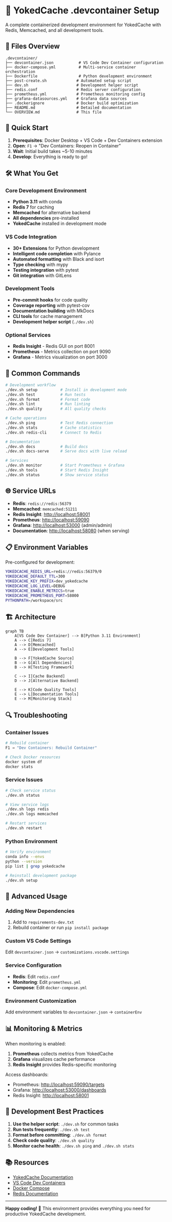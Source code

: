 # 🐳 YokedCache .devcontainer Setup

A complete containerized development environment for YokedCache with Redis, Memcached, and all development tools.

## 📁 Files Overview

```
.devcontainer/
├── devcontainer.json           # VS Code Dev Container configuration
├── docker-compose.yml          # Multi-service container orchestration
├── Dockerfile                  # Python development environment
├── post-create.sh             # Automated setup script
├── dev.sh                     # Development helper script
├── redis.conf                 # Redis server configuration
├── prometheus.yml             # Prometheus monitoring config
├── grafana-datasources.yml    # Grafana data sources
├── .dockerignore              # Docker build optimization
├── README.md                  # Detailed documentation
└── OVERVIEW.md                # This file
```

## 🚀 Quick Start

1. **Prerequisites**: Docker Desktop + VS Code + Dev Containers extension
2. **Open**: `F1` → "Dev Containers: Reopen in Container"
3. **Wait**: Initial build takes ~5-10 minutes
4. **Develop**: Everything is ready to go!

## 🛠️ What You Get

### Core Development Environment
- **Python 3.11** with conda
- **Redis 7** for caching
- **Memcached** for alternative backend
- **All dependencies** pre-installed
- **YokedCache** installed in development mode

### VS Code Integration
- **30+ Extensions** for Python development
- **Intelligent code completion** with Pylance
- **Automated formatting** with Black and isort
- **Type checking** with mypy
- **Testing integration** with pytest
- **Git integration** with GitLens

### Development Tools
- **Pre-commit hooks** for code quality
- **Coverage reporting** with pytest-cov
- **Documentation building** with MkDocs
- **CLI tools** for cache management
- **Development helper script** (`./dev.sh`)

### Optional Services
- **Redis Insight** - Redis GUI on port 8001
- **Prometheus** - Metrics collection on port 9090
- **Grafana** - Metrics visualization on port 3000

## 🔧 Common Commands

```bash
# Development workflow
./dev.sh setup          # Install in development mode
./dev.sh test           # Run tests
./dev.sh format         # Format code
./dev.sh lint           # Run linting
./dev.sh quality        # All quality checks

# Cache operations
./dev.sh ping           # Test Redis connection
./dev.sh stats          # Cache statistics
./dev.sh redis-cli      # Connect to Redis

# Documentation
./dev.sh docs           # Build docs
./dev.sh docs-serve     # Serve docs with live reload

# Services
./dev.sh monitor        # Start Prometheus + Grafana
./dev.sh tools          # Start Redis Insight
./dev.sh status         # Show service status
```

## 🌐 Service URLs

- **Redis**: `redis://redis:56379`
- **Memcached**: `memcached:51211`
- **Redis Insight**: <http://localhost:58001>
- **Prometheus**: <http://localhost:59090>
- **Grafana**: <http://localhost:53000> (admin/admin)
- **Documentation**: <http://localhost:58080> (when serving)

## 📋 Environment Variables

Pre-configured for development:

```bash
YOKEDCACHE_REDIS_URL=redis://redis:56379/0
YOKEDCACHE_DEFAULT_TTL=300
YOKEDCACHE_KEY_PREFIX=dev_yokedcache
YOKEDCACHE_LOG_LEVEL=DEBUG
YOKEDCACHE_ENABLE_METRICS=true
YOKEDCACHE_PROMETHEUS_PORT=58000
PYTHONPATH=/workspace/src
```

## 🏗️ Architecture

```mermaid
graph TB
    A[VS Code Dev Container] --> B[Python 3.11 Environment]
    A --> C[Redis 7]
    A --> D[Memcached]
    A --> E[Development Tools]
    
    B --> F[YokedCache Source]
    B --> G[All Dependencies]
    B --> H[Testing Framework]
    
    C --> I[Cache Backend]
    D --> J[Alternative Backend]
    
    E --> K[Code Quality Tools]
    E --> L[Documentation Tools]
    E --> M[Monitoring Stack]
```

## 🔍 Troubleshooting

### Container Issues
```bash
# Rebuild container
F1 → "Dev Containers: Rebuild Container"

# Check Docker resources
docker system df
docker stats
```

### Service Issues
```bash
# Check service status
./dev.sh status

# View service logs
./dev.sh logs redis
./dev.sh logs memcached

# Restart services
./dev.sh restart
```

### Python Environment
```bash
# Verify environment
conda info --envs
python --version
pip list | grep yokedcache

# Reinstall development package
./dev.sh setup
```

## 🚀 Advanced Usage

### Adding New Dependencies
1. Add to `requirements-dev.txt`
2. Rebuild container or run `pip install package`

### Custom VS Code Settings
Edit `devcontainer.json` → `customizations.vscode.settings`

### Service Configuration
- **Redis**: Edit `redis.conf`
- **Monitoring**: Edit `prometheus.yml`
- **Compose**: Edit `docker-compose.yml`

### Environment Customization
Add environment variables to `devcontainer.json` → `containerEnv`

## 📊 Monitoring & Metrics

When monitoring is enabled:

1. **Prometheus** collects metrics from YokedCache
2. **Grafana** visualizes cache performance
3. **Redis Insight** provides Redis-specific monitoring

Access dashboards:
- Prometheus: <http://localhost:59090/targets>
- Grafana: <http://localhost:53000/dashboards>
- Redis Insight: <http://localhost:58001>

## 🎯 Development Best Practices

1. **Use the helper script**: `./dev.sh` for common tasks
2. **Run tests frequently**: `./dev.sh test` 
3. **Format before committing**: `./dev.sh format`
4. **Check code quality**: `./dev.sh quality`
5. **Monitor cache health**: `./dev.sh ping` and `./dev.sh stats`

## 📚 Resources

- [YokedCache Documentation](https://sirstig.github.io/yokedcache)
- [VS Code Dev Containers](https://code.visualstudio.com/docs/remote/containers)
- [Docker Compose](https://docs.docker.com/compose/)
- [Redis Documentation](https://redis.io/documentation)

---

**Happy coding! 🎉** This environment provides everything you need for productive YokedCache development.
